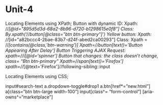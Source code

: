 # Unit-4

Locating Elements using XPath;
Button with dynamic ID: 
Xpath: //*[@id="895d5d3d-68a2-8b96-d720-b1298615e0f8"]
Class: By.xpath(‘//button[@class=”btn btn-primary”]’)
Yellow button:
Xpath: //*[id="a82bccc4-2bae-83b7-d24f-abed2ca00293"]
Class: Xpath = //*[contains(@class,’btn-warning’)]
Xpath=//button[text()='Button Appearing After Delay']
Button Triggering AJAX Request: xpath=//i[@id='spinner']
Button that changes: the class doesn’t change, class= “Btn btn-primary”
Xpath=//span[text()='Firefox']
xpath=//*[@text='Firefox']//following-sibling::input







Locating Elements using CSS;

input#search-text
a.dropdown-toggle#drop1
a.btn[href*=”new.html”]
a[class=”btn btn-large width-100”]
input[class^= “form-control”] [aria-owns^=“marketplace”]

